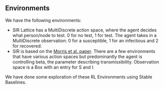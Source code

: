 ## Environments

We have the following environments:

- SIR Lattice has a MultiDiscrete action space, where the agent decides what person/node to test. 0 for no test, 1 for test. The agent takes in a MultiDiscrete observation: 0 for a susceptible, 1 for an infectious and 2 for recovered.
- SIR is based on the [Morris et al. paper](https://github.com/dylanhmorris/optimal-sir-intervention). There are a few environments that have various action spaces but predominantly the agent is controlling beta, the parameter describing transmissibility. Observation space is a Box with an entry for S and I.

We have done some exploration of these RL Environments using Stable Baselines.
